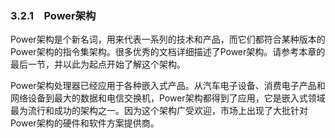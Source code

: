 ### 3.2.1　Power架构

Power架构是个新名词，用来代表一系列的技术和产品，而它们都符合某种版本的Power架构的指令集架构。很多优秀的文档详细描述了Power架构。请参考本章的最后一节，并以此为起点开始了解这个架构。

Power架构处理器已经应用于各种嵌入式产品。从汽车电子设备、消费电子产品和网络设备到最大的数据和电信交换机，Power架构都得到了应用，它是嵌入式领域最为流行和成功的架构之一。因为这个架构广受欢迎，市场上出现了大批针对Power架构的硬件和软件方案提供商。

